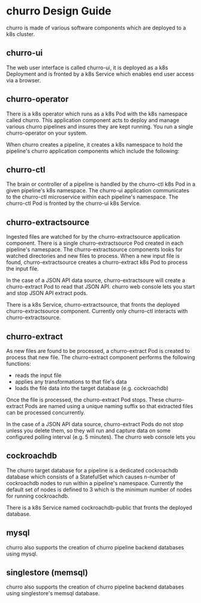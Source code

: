 # churro Design Guide

churro is made of various software components which are deployed to a k8s cluster.

## churro-ui
The web user interface is called churro-ui, it is deployed as a k8s Deployment and is fronted by a k8s Service which enables end user access via a browser.

## churro-operator
There is a k8s operator which runs as a k8s Pod with the k8s namespace called churro.  This application component acts to deploy and manage various churro pipelines and insures they are kept running.  You run a single churro-operator on your system.

When churro creates a pipeline, it creates a k8s namespace to hold the pipeline's churro application components which include the following:

## churro-ctl
The brain or controller of a pipeline is handled by the churro-ctl k8s Pod in a given pipeline's k8s namespace.  The churro-ui application communicates to the churro-ctl microservice within each pipeline's namespace.  The churro-ctl Pod is fronted by the churro-ui k8s Service.

## churro-extractsource
Ingested files are watched for by the churro-extractsource application component.  There is a single churro-extractsource Pod created in each pipeline's namespace.  The churro-extractsource components looks for watched directories and new files to process.  When a new input file is found, churro-extractsource creates a churro-extract k8s Pod to process the input file.

In the case of a JSON API data source, churro-extractsoure will create a churro-extract Pod to read that JSON API.  churro web console lets you start and stop JSON API extract pods.

There is a k8s Service, churro-extractsource, that fronts the deployed churro-extractsource component.  Currently only churro-ctl interacts with churro-extractsource.

## churro-extract
As new files are found to be processed, a churro-extract Pod is created to process that new file.  The churro-extract component performs the following functions:
 * reads the input file
 * applies any transformations to that file's data
 * loads the file data into the target database (e.g. cockroachdb)

Once the file is processed, the churro-extract Pod stops.  These churro-extract Pods are named using a unique naming suffix so that extracted files can be processed concurrently.

In the case of a JSON API data source, churro-extract Pods do not stop unless you delete them, so they will run and capture data on some configured polling interval (e.g. 5 minutes).  The churro web console lets you 

## cockroachdb
The churro target database for a pipeline is a dedicated cockroachdb database which consists of a StatefulSet which causes n-number of cockroachdb nodes to run within a pipeline's namespace.  Currently the default set of nodes is defined to 3 which is the minimum number of nodes for running cockroachdb.

There is a k8s Service named cockroachdb-public that fronts the deployed database.

## mysql
churro also supports the creation of churro pipeline backend databases using mysql.

## singlestore (memsql)
churro also supports the creation of churro pipeline backend databases using singlestore's memsql database.
